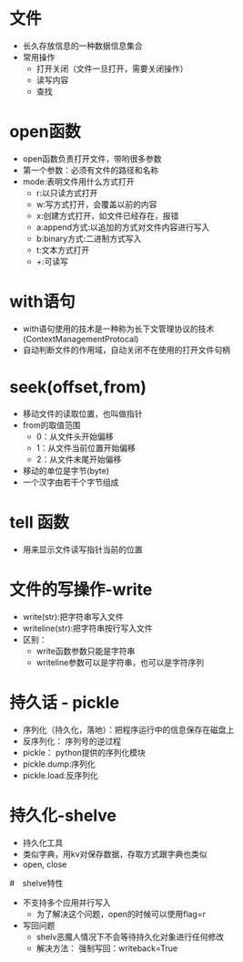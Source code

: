 # 文件
- 长久存放信息的一种数据信息集合
- 常用操作
    - 打开关闭（文件一旦打开，需要关闭操作）
    - 读写内容
    - 查找
# open函数
- open函数负责打开文件，带哟很多参数
- 第一个参数：必须有文件的路径和名称
- mode:表明文件用什么方式打开
    - r:以只读方式打开
    - w:写方式打开，会覆盖以前的内容
    - x:创建方式打开，如文件已经存在，报错
    - a:append方式:以追加的方式对文件内容进行写入
    - b:binary方式:二进制方式写入
    - t:文本方式打开
    - +:可读写
# with语句
- with语句使用的技术是一种称为长下文管理协议的技术(ContextManagementProtocal)
- 自动判断文件的作用域，自动关闭不在使用的打开文件句柄

# seek(offset,from)
- 移动文件的读取位置，也叫做指针
- from的取值范围
    - 0：从文件头开始偏移
    - 1：从文件当前位置开始偏移
    - 2：从文件末尾开始偏移
- 移动的单位是字节(byte)
- 一个汉字由若干个字节组成

# tell 函数
- 用来显示文件读写指针当前的位置

# 文件的写操作-write
- write(str):把字符串写入文件
- writeline(str):把字符串按行写入文件
- 区别：
    - write函数参数只能是字符串
    - writeline参数可以是字符串，也可以是字符序列
# 持久话 - pickle
- 序列化（持久化，落地）：把程序运行中的信息保存在磁盘上
- 反序列化： 序列号的逆过程
- pickle： python提供的序列化模块
- pickle.dump:序列化
- pickle.load:反序列化

# 持久化-shelve
- 持久化工具
- 类似字典，用kv对保存数据，存取方式跟字典也类似
- open, close

#　shelve特性
- 不支持多个应用并行写入
    - 为了解决这个问题，open的时候可以使用flag=r
- 写回问题
    - shelv恶魔人情况下不会等待持久化对象进行任何修改
    - 解决方法： 强制写回：writeback=True
